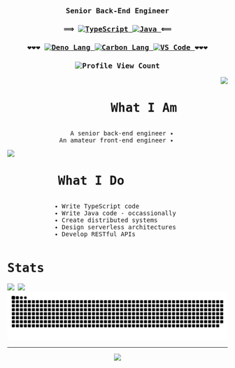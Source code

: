 <style>
@font-face {
  font-family: 'MesloLGMDZFont';
  src: url('https://github.com/ryanoasis/nerd-fonts/blob/master/patched-fonts/Meslo/L/Regular/MesloLGLNerdFontMono-Regular.ttf') format('truetype');
}
body {
  font-family: 'MesloLGMDZFont', monospace;
}
</style>

<main>
    <h3 align="center">Senior Back-End Engineer</h3>
    <h3 align="center">
        ⟹
        <a href="https://www.typescriptlang.org/">
            <img src="https://img.shields.io/badge/typescript-%23007ACC.svg?style=for-the-badge&logo=typescript&logoColor=white" alt="TypeScript" />
        </a>
        <a href="https://www.graalvm.org/">
            <img src="https://img.shields.io/badge/java-%23ED8B00.svg?style=for-the-badge&logo=openjdk&logoColor=white" alt="Java" />
        </a>
        ⟸
    </h3>
    <h3 align="center">
        ❤❤❤
        <a href="https://deno.com/">
            <img src="https://img.shields.io/badge/deno%20js-000000?style=for-the-badge&logo=deno&logoColor=white" alt="Deno Lang" />
        </a>
        <a href="https://github.com/carbon-language/carbon-lang/">
            <img src="https://img.shields.io/badge/C%20Carbon-000000?style=for-the-badge&color=black&logoColor=white" alt="Carbon Lang" />
        </a>
        <a href="https://code.visualstudio.com/">
            <img src="https://custom-icon-badges.demolab.com/badge/Visual%20Studio%20Code-0078d7.svg?style=for-the-badge&logo=vsc&logoColor=white" alt="VS Code" />
        </a>
        ❤❤❤
    </h3>
    <h3 align="center">
        <img src="https://komarev.com/ghpvc/?username=kaonashi-noface&style=for-the-badge&color=000000" alt="Profile View Count" />
    </h3>
    <div style="display: flex;">
        <left style="flex: 4;">
            <h1 style="padding: 15px;" align="right">What I Am</h1>
            <ul style="direction: rtl; text-align: right;">
                <li>A senior back-end engineer</li>
                <li>An amateur front-end engineer</li>
            </ul>
        </left>
        <right style="flex: 1;" align="right">
            <img src="https://media3.giphy.com/media/v1.Y2lkPTc5MGI3NjExZTBpbWZ4eDd1dGhzZ2toeXo3NnhpMzUyODI1ZW0xa3JsM2ttcTF4ZCZlcD12MV9pbnRlcm5hbF9naWZfYnlfaWQmY3Q9Zw/3oz8xwbscqzx7SkvN6/giphy.gif"/>
        </right>
    </div>
    <div style="display: flex;">
        <left style="flex: 1;">
            <img src="https://media.giphy.com/media/v1.Y2lkPTc5MGI3NjExdjEzYWtveWRxM3BhbnJlbnc2aDl1cm1yZHJlYzlxYWwybDR2dWp0NiZlcD12MV9naWZzX3NlYXJjaCZjdD1n/maNB0qAiRVAty/giphy.gif"/>
        </left>
        <right style="flex: 4;">
            <h1 style="padding: 15px; align="left">What I Do</h1>
            <ul>
                <li>Write TypeScript code</li>
                <li>Write Java code - occassionally</li>
                <li>Create distributed systems</li>
                <li>Design serverless architectures</li>
                <li>Develop RESTful APIs</li>
            </ul>
        </right>
    </div>
    <h1>Stats</h1>
    <div>
        <img src="https://github-readme-stats.vercel.app/api?username=kaonashi-noface&show_icons=true&hide_title=true&hide_border=true&theme=dracula" />
        <img src="https://github-readme-stats-trinibs-projects.vercel.app/api/top-langs?username=kaonashi-noface&layout=compact&border_color=599200&hide_border=true&theme=dracula&langs_count=6">
        <picture>
            <source media="(prefers-color-scheme: dark)" srcset="https://raw.githubusercontent.com/holic-x/holic-x/output/github-contribution-grid-snake-dark.svg">
            <source media="(prefers-color-scheme: light)" srcset="https://raw.githubusercontent.com/holic-x/holic-x/output/github-contribution-grid-snake.svg">
            <img alt="github contribution grid snake animation" src="https://raw.githubusercontent.com/adorabled4/adorabled4/output/github-contribution-grid-snake.svg">
        </picture>
    </div>
    <hr/>
    <div>
        <center>
            <img src="https://media1.giphy.com/media/v1.Y2lkPTc5MGI3NjExNTAydmp3MmRiZThoZW8waXYwdXR4aHFhdzUzMGpldWdycWQzajJkOCZlcD12MV9pbnRlcm5hbF9naWZfYnlfaWQmY3Q9Zw/dEdgB3euossMg/giphy.gif" />
        </center>
    </div>
</main>